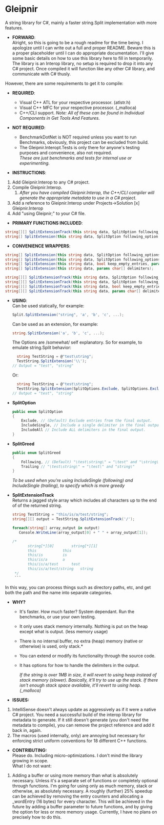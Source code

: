 # Gleipnir
A string library for C#, mainly a faster string.Split implementation with more features.

- **FORWARD**:  
Alright, so this is going to be a rough readme for the time being.  I apologize until I can write out a full and proper README. Beware this is a proper placeholder until I can do appropriate documentation. I'll give some basic details on how to use this library here to fill in temporarily. The library is an Interop library, no setup is required to drop it into any C# project.  Once compiled it will function like any other C# library, and communicate with C# thusly.

However, there are some requirements to get it to compile:

- **REQUIRED**:
    * Visual C++ ATL for your respective processor. (atlstr.h)
    * Visual C++ MFC for your respective processor. (_malloca)
    * C++/CLI support.
      *Note: All of these can be found in Individual Components in Get Tools And Features.*

- **NOT REQUIRED**:
    * BenchmarkDotNet is NOT required unless you want to run Benchmarks, obviously, this project can be excluded from build.
    * The Gleipnir.Interopt.Tests is only there for anyone's testing purposes and convenience, also not required.  
      *These are just benchmarks and tests for internal use or experimenting.*


- **INSTRUCTIONS**:
1.  Add Gleipnir.Interop to any C# project.
1.  Compile Gleipnir.Interop.
    1.  *After you have compiled Gleipnir.Interop, the C++/CLI compiler will generate the appropriate metadata to use in a C# project.*
1.  Add a reference to Gleipnir.Interop under Projects->Solution [x] Gleipnir.Interop
1.  Add "using Gleipnir;" to your C# file.


- **PRIMARY FUNCTIONS INCLUDED**:
```C#
string[][] SplitExtensionTrack(this string data, SplitOption following_option, SplitOption trailing_option, bool keep_empty_entries, SplitGreed greed, params char[] delimiters);
string[] SplitExtension(this string data, SplitOption following_option, SplitOption trailing_option, bool keep_empty_entries, SplitGreed greed, params char[] delimiters);
```

- **CONVENIENCE WRAPPERS**:
```C#
string[] SplitExtension(this string data, SplitOption following_options, SplitOption trailing_options, bool keep_empty_entries, params char[] delimiters);
string[] SplitExtension(this string data, SplitOption following_options, SplitOption trailing_options, params char[] delimiters);
string[] SplitExtension(this string data, bool keep_empty_entries, params char[] delimiters);
string[] SplitExtension(this string data, params char[] delimiters);

string[][] SplitExtensionTrack(this string data, SplitOption following_option, SplitOption trailing_option, bool keep_empty_entries, params char[] delimiters);
string[][] SplitExtensionTrack(this string data, SplitOption following_option, SplitOption trailing_option, params char[] delimiters);
string[][] SplitExtensionTrack(this string data, bool keep_empty_entries, params char[] delimiters);
string[][] SplitExtensionTrack(this string data, params char[] delimiters);
```

- **USING**:  
    Can be used statically, for example:
    ```C#
    Split.SplitExtension("string", 'a', 'b', 'c', ...);
    ```
    
    Can be used as an extension, for example:
    ```C#
    string.SplitExtension('a', 'b', 'c', ...);
    ```
    
    The Options are /somewhat/ self explanatory.
    So for example, to emulate string.Split behavior:
    ```C#
      string TestString = @"test\string";
      TestString.SplitExtension('\\');
    // Output = "test", "string"
    ```
    Or:
    ```C#
      string TestString = @"test\string";
      TestString.SplitExtension(SplitOptions.Exclude, SplitOptions.Exclude, false, '\\');
    // Output = "test", "string"
    ```
- **SplitOption**
    ```C#
    public enum SplitOption
    {
        Exclude, // (Default) Exclude entries from the final output.
        IncludeSingle, // Include a single delimiter in the final output.
        IncludeAll // Include ALL delimiters in the final output.
    }  
    ```

- **SplitGreed**
    ```C#
    public enum SplitGreed
    {
        Following, // (Default) "\test\string\" = "\test" and "\string\"
        Trailing // "\test\string\" = "\test\" and "string\"
    }  
    ```
    *To be used when you're using IncludeSingle (following) and IncludeSingle (trailing), to specify which is more greedy*
    
- **SplitExtensionTrack**  
    Returns a jagged style array which includes all characters up to the end of of the returned string.
     
     ```C#
     string TestString = "this/is/a/test/string";
     string[][] output = TestString.SplitExtensionTrack('/');
     
     foreach(string[] array_output in output)
        Console.WriteLine(array_output[0] + " " + array_output[1]);
     
     /*
			string[*][0]		string[*][1]
			this			this
			this/is			is
			this/is/a		a
			this/is/a/test		test
			this/is/a/test/string	string
      */  
      ```    
In this way, you can process things such as directory paths, etc, and get both the path and the name into separate categories.
    
- **WHY?**
    *  It's faster.  How much faster?  System dependant.  Run the benchmarks, or use your own testing.
    *  It only uses stack memory internally.  Nothing is put on the heap except what is output. (less memory usage)
    *  There is no internal buffer, no extra (heap) memory (native or otherwise) is used, only stack.*
    *  You can extend or modify its functionality through the source code.
    *  It has options for how to handle the delimiters in the output.  
    
        *If the string is over 1MB in size, it will revert to using heap instead of stack memory (slower).  Basically, it'll try to use up the stack.  If there isn't enough stack space available, it'll revert to using heap. (_malloca)*

- **ISSUES:**
1.  IntelliSense doesn't always update as aggressively as if it were a native C# project.  You need a successful build of the interop library for metadata to generate.  If it still doesn't generate (you don't need the metadata to compile), you can remove the project reference and add it back in, again.
1.  The macros (used internally, only) are annoying but necessary for enforcing strict uniform conventions for 18 different C++ functions.

- **CONTRIBUTING:**  
Please do.  Including micro-optimizations. I don't mind the library growing in scope.  
What I do not want:
1. Adding a buffer or using more memory than what is absolutely necessary.  Unless it's a separate set of functions or completely optional through functions.  I'm going for using only as much memory, stack or otherwise, as absolutely necessary.  A roughly (further) 25% speedup can be achieved by removing the entry counters and allocating a _wordEntry (16 bytes) for every character.  This will be achieved in the future by adding a buffer parameter to future functions, and by giving the option for less or more memory usage.  Currently, I have no plans on precisely how to do this.